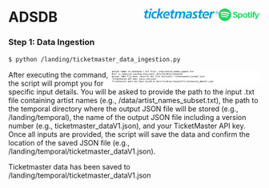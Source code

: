 # ADSDB <a href="https://github.com/evamartin1240/ADSDB"><img src="others/spotify.png" align="right" height="25" /></a> <a href="https://github.com/evamartin1240/ADSDB"><img src="others/ticketmaster.png" align="right" height="20" /></a>

### Step 1: Data Ingestion

```bash
$ python /landing/ticketmaster_data_ingestion.py
```

<a href="https://github.com/evamartin1240/ADSDB"><img src="others/ticket_ingestion.png" align="right" height="25" /></a>

After executing the command, the script will prompt you for specific input details. You will be asked to provide the path to the input .txt file containing artist names (e.g., /data/artist_names_subset.txt), the path to the temporal directory where the output JSON file will be stored (e.g., /landing/temporal), the name of the output JSON file including a version number (e.g., ticketmaster_dataV1.json), and your TicketMaster API key. Once all inputs are provided, the script will save the data and confirm the location of the saved JSON file (e.g., /landing/temporal/ticketmaster_dataV1.json).

Ticketmaster data has been saved to /landing/temporal/ticketmaster_dataV1.json


